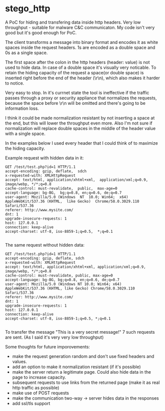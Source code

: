 # stego_http
A PoC for hiding and transfering data inside http headers. Very low throughput - suitable for malware C&C communicaton. My code isn't very good but it's good enough for PoC.

The client transforms a message into binary format and encodes it as white spaces inside the request headers. 1s are encoded as a double space and 0s as a single space.

The first space after the colon in the http headers (header: value) is not used to hide data. In case of a double space it's visually very noticable. To retain the hiding capacity of the request a space(or double space) is inserted right before the end of the header (\r\n), which also makes it harder to notice.

Very easy to stop. In it's currnet state the tool is ineffective if the traffic passes through a proxy or security appliance that normalizes the requests, because the space before \r\n will be omitted and there's going to be information loss.

I think it could be made normalization resistant by not inserting a space at the end, but this will lower the throughput even more. Also I'm not sure if normalization will replace double spaces in the middle of the header value with a single space.

In the examples below I used every header that I could think of to maximize the hiding capacity.

Example request with hidden data in it:
```
GET /test/test.php?id=1 HTTP/1.1
accept-encoding: gzip, deflate,  sdch 
x-requested-with: XMLHttpRequest  
accept: text/html, application/xhtml+xml,  application/xml;q=0.9, image/webp, */*;q=0.8 
cache-control: must-revalidate,  public,  max-age=0 
accept-language: bg-BG,  bg;q=0.8, en;q=0.6, de;q=0.7 
user-agent: Mozilla/5.0 (Windows  NT  10.0; Win64;  x64) AppleWebKit/537.36 (KHTML,  like Gecko)  Chrome/58.0.3029.110  Safari/537.36  
referer: http://www.mysite.com/ 
dnt: 1 
upgrade-insecure-requests: 1  
host: 127.0.0.1  
connection: keep-alive 
accept-charset: utf-8, iso-8859-1;q=0.5,  *;q=0.1 


```

The same request without hidden data:
```
GET /test/test.php?id=1 HTTP/1.1
accept-encoding: gzip, deflate, sdch
x-requested-with: XMLHttpRequest
accept: text/html, application/xhtml+xml, application/xml;q=0.9, image/webp, */*;q=0.8
cache-control: must-revalidate, public, max-age=0
accept-language: bg-BG, bg;q=0.8, en;q=0.6, de;q=0.7
user-agent: Mozilla/5.0 (Windows NT 10.0; Win64; x64) AppleWebKit/537.36 (KHTML, like Gecko) Chrome/58.0.3029.110 Safari/537.36
referer: http://www.mysite.com/
dnt: 1
upgrade-insecure-requests: 1
host: 127.0.0.1
connection: keep-alive
accept-charset: utf-8, iso-8859-1;q=0.5, *;q=0.1


```

To transfer the message "This is a very secret message!" 7 such requests are sent. (As I said it's very very low throughput)


Some thoughts for future imporovements:
- make the request generation random and don't use fixed headers and values. 
- add an option to make it normalization resistant (if it's possible)
- make the server return a legitimate page. Could also hide data in the page to increase capacity.
- subsequent requests to use links from the returned page (make it as real http traffic as possible)
- make use of POST requests
- make the communication two-way -> server hides data in the responses
- add ssl/tls support
